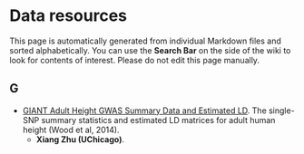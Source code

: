 # Data resources

This page is automatically generated from individual Markdown files and sorted alphabetically.
You can use the **Search Bar** on the side of the wiki to look for contents of interest.
Please do not edit this page manually.

## G
* [GIANT Adult Height GWAS Summary Data and Estimated LD](https://github.com/gaow/lab-wiki/tree/master/private/data/GIANT_Height_GWAS.md). The single-SNP summary statistics and estimated LD matrices for adult human height (Wood et al, 2014).
	* **Xiang Zhu (UChicago)**.

